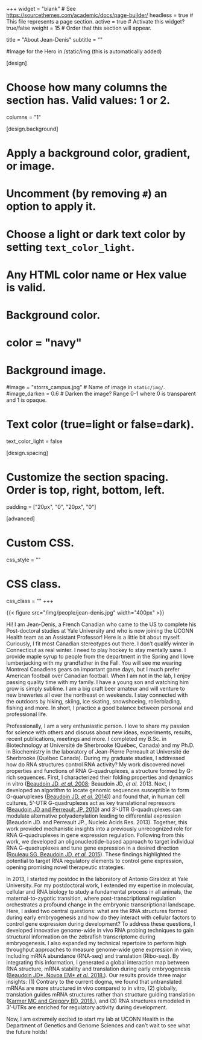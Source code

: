 +++
widget = "blank"  # See https://sourcethemes.com/academic/docs/page-builder/
headless = true  # This file represents a page section.
active = true  # Activate this widget? true/false
weight = 15 # Order that this section will appear.

title = "About Jean-Denis"
subtitle = ""

#Image for the Hero in /static/img (this is automatically added)

[design]
  # Choose how many columns the section has. Valid values: 1 or 2.
  columns = "1"

[design.background]
  # Apply a background color, gradient, or image.
  #   Uncomment (by removing `#`) an option to apply it.
  #   Choose a light or dark text color by setting `text_color_light`.
  #   Any HTML color name or Hex value is valid.

  # Background color.
  # color = "navy"



  # Background image.
  #image = "storrs_campus.jpg"  # Name of image in `static/img/`.
  #image_darken = 0.6  # Darken the image? Range 0-1 where 0 is transparent and 1 is opaque.

  # Text color (true=light or false=dark).
  text_color_light = false

[design.spacing]
  # Customize the section spacing. Order is top, right, bottom, left.
  padding = ["20px", "0", "20px", "0"]

[advanced]
 # Custom CSS.
 css_style = ""

 # CSS class.
 css_class = ""
+++

<div>
<div id="floated">
{{< figure src="/img/people/jean-denis.jpg" width="400px" >}}
</div>

Hi! I am Jean-Denis, a French Canadian who came to the US to complete his Post-doctoral studies at Yale University and who is now joining the UCONN Health team as an Assistant Professor! Here is a little bit about myself. Curiously, I fit most Canadian stereotypes out there. I don’t qualify winter in Connecticut as real winter. I need to play hockey to stay mentally sane. I provide maple syrup to people from the department in the Spring and I love lumberjacking with my grandfather in the Fall. You will see me wearing Montreal Canadiens gears on important game days, but I much prefer American football over Canadian football. When I am not in the lab, I enjoy passing quality time with my family. I have a young son and watching him grow is simply sublime. I am a big craft beer amateur and will venture to new breweries all over the northeast on weekends. I stay connected with the outdoors by hiking, skiing, ice skating, snowshoeing, rollerblading, fishing and more. In short, I practice a good balance between personal and professional life.

Professionally, I am a very enthusiastic person. I love to share my passion for science with others and discuss about new ideas, experiments, results, recent publications, meetings and more. I completed my B.Sc. in Biotechnology at Université de Sherbrooke (Québec, Canada) and my Ph.D. in Biochemistry in the laboratory of Jean-Pierre Perreault at Université de Sherbrooke (Québec Canada). During my graduate studies, I addressed how do RNA structures control RNA activity? My work discovered novel properties and functions of RNA G-quadruplexes, a structure formed by G-rich sequences. First, I characterized their folding properties and dynamics in vitro ([Beaudoin JD, *et al.* 2008](https://www.ncbi.nlm.nih.gov/pubmed/18456841); Beaudoin JD, *et al.* 2013. Next, I developed an algorithm to locate genomic sequences susceptible to form G-quaruplexes ([Beaudoin JD,  *et al.* 2014](https://www.ncbi.nlm.nih.gov/pubmed/24121682))) and found that, in human cell cultures, 5’-UTR G-quadruplexes act as key translational repressors ([Beaudoin JD and Perreault JP, 2010](https://www.ncbi.nlm.nih.gov/pubmed/20571090)) and 3’-UTR G-quadruplexes can modulate alternative polyadenylation leading to differential expression (Beaudoin JD. and Perreault JP., Nucleic Acids Res. 2013). Together, this work provided mechanistic insights into a previously unrecognized role for RNA G-quadruplexes in gene expression regulation. Following from this work, we developed an oligonucleotide-based approach to target individual RNA G-quadruplexes and tune gene expression in a desired direction ([Rouleau SG, Beaudoin JD, *et al.* 2015](https://www.ncbi.nlm.nih.gov/pubmed/25510493)). These findings highlighted the potential to target RNA regulatory elements to control gene expression, opening promising novel therapeutic strategies.

In 2013, I started my postdoc in the laboratory of Antonio Giraldez at Yale University. For my postdoctoral work, I extended my expertise in molecular, cellular and RNA biology to study a fundamental process in all animals, the maternal-to-zygotic transition, where post-transcriptional regulation orchestrates a profound change in the embryonic transcriptional landscape. Here, I asked two central questions: what are the RNA structures formed during early embryogenesis and how do they interact with cellular factors to control gene expression during development? To address these questions, I developed innovative genome-wide in vivo RNA probing techniques to gain structural information on the zebrafish transcriptome during embryogenesis. I also expanded my technical repertoire to perform high throughput approaches to measure genome-wide gene expression in vivo, including mRNA abundance (RNA-seq) and translation (Ribo-seq). By integrating this information, I generated a global interaction map between RNA structure, mRNA stability and translation during early embryogenesis ([Beaudoin JD\*, Novoa EM\* *et al.* 2018.](https://www.ncbi.nlm.nih.gov/pubmed/30061596)). Our results provide three major insights: (1) Contrary to the current dogma, we found that untranslated mRNAs are more structured in vivo compared to in vitro, (2) globally, translation guides mRNA structures rather than structure guiding translation ([Karmer MC and Gregory BD, 2018.](https://www.ncbi.nlm.nih.gov/pubmed/30061597)), and (3) RNA structures remodeled in 3’-UTRs are enriched for regulatory activity during development.

Now, I am extremely excited to start my lab at UCONN Health in the Department of Genetics and Genome Sciences and can’t wait to see what the future holds!
